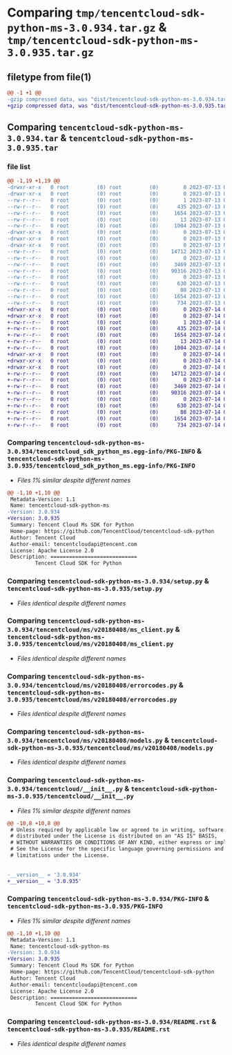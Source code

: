 # Comparing `tmp/tencentcloud-sdk-python-ms-3.0.934.tar.gz` & `tmp/tencentcloud-sdk-python-ms-3.0.935.tar.gz`

## filetype from file(1)

```diff
@@ -1 +1 @@
-gzip compressed data, was "dist/tencentcloud-sdk-python-ms-3.0.934.tar", last modified: Thu Jul 13 00:26:42 2023, max compression
+gzip compressed data, was "dist/tencentcloud-sdk-python-ms-3.0.935.tar", last modified: Fri Jul 14 00:34:57 2023, max compression
```

## Comparing `tencentcloud-sdk-python-ms-3.0.934.tar` & `tencentcloud-sdk-python-ms-3.0.935.tar`

### file list

```diff
@@ -1,19 +1,19 @@
-drwxr-xr-x   0 root         (0) root         (0)        0 2023-07-13 00:26:42.000000 tencentcloud-sdk-python-ms-3.0.934/
-drwxr-xr-x   0 root         (0) root         (0)        0 2023-07-13 00:26:42.000000 tencentcloud-sdk-python-ms-3.0.934/tencentcloud_sdk_python_ms.egg-info/
--rw-r--r--   0 root         (0) root         (0)        1 2023-07-13 00:26:42.000000 tencentcloud-sdk-python-ms-3.0.934/tencentcloud_sdk_python_ms.egg-info/dependency_links.txt
--rw-r--r--   0 root         (0) root         (0)      435 2023-07-13 00:26:42.000000 tencentcloud-sdk-python-ms-3.0.934/tencentcloud_sdk_python_ms.egg-info/SOURCES.txt
--rw-r--r--   0 root         (0) root         (0)     1654 2023-07-13 00:26:42.000000 tencentcloud-sdk-python-ms-3.0.934/tencentcloud_sdk_python_ms.egg-info/PKG-INFO
--rw-r--r--   0 root         (0) root         (0)       13 2023-07-13 00:26:42.000000 tencentcloud-sdk-python-ms-3.0.934/tencentcloud_sdk_python_ms.egg-info/top_level.txt
--rw-r--r--   0 root         (0) root         (0)     1004 2023-07-13 00:26:42.000000 tencentcloud-sdk-python-ms-3.0.934/setup.py
-drwxr-xr-x   0 root         (0) root         (0)        0 2023-07-13 00:26:42.000000 tencentcloud-sdk-python-ms-3.0.934/tencentcloud/
-drwxr-xr-x   0 root         (0) root         (0)        0 2023-07-13 00:26:42.000000 tencentcloud-sdk-python-ms-3.0.934/tencentcloud/ms/
-drwxr-xr-x   0 root         (0) root         (0)        0 2023-07-13 00:26:42.000000 tencentcloud-sdk-python-ms-3.0.934/tencentcloud/ms/v20180408/
--rw-r--r--   0 root         (0) root         (0)    14712 2023-07-13 00:26:42.000000 tencentcloud-sdk-python-ms-3.0.934/tencentcloud/ms/v20180408/ms_client.py
--rw-r--r--   0 root         (0) root         (0)        0 2023-07-13 00:26:42.000000 tencentcloud-sdk-python-ms-3.0.934/tencentcloud/ms/v20180408/__init__.py
--rw-r--r--   0 root         (0) root         (0)     3469 2023-07-13 00:26:42.000000 tencentcloud-sdk-python-ms-3.0.934/tencentcloud/ms/v20180408/errorcodes.py
--rw-r--r--   0 root         (0) root         (0)    90316 2023-07-13 00:26:42.000000 tencentcloud-sdk-python-ms-3.0.934/tencentcloud/ms/v20180408/models.py
--rw-r--r--   0 root         (0) root         (0)        0 2023-07-13 00:26:42.000000 tencentcloud-sdk-python-ms-3.0.934/tencentcloud/ms/__init__.py
--rw-r--r--   0 root         (0) root         (0)      630 2023-07-13 00:26:42.000000 tencentcloud-sdk-python-ms-3.0.934/tencentcloud/__init__.py
--rw-r--r--   0 root         (0) root         (0)       88 2023-07-13 00:26:42.000000 tencentcloud-sdk-python-ms-3.0.934/setup.cfg
--rw-r--r--   0 root         (0) root         (0)     1654 2023-07-13 00:26:42.000000 tencentcloud-sdk-python-ms-3.0.934/PKG-INFO
--rw-r--r--   0 root         (0) root         (0)      734 2023-07-13 00:26:42.000000 tencentcloud-sdk-python-ms-3.0.934/README.rst
+drwxr-xr-x   0 root         (0) root         (0)        0 2023-07-14 00:34:57.000000 tencentcloud-sdk-python-ms-3.0.935/
+drwxr-xr-x   0 root         (0) root         (0)        0 2023-07-14 00:34:57.000000 tencentcloud-sdk-python-ms-3.0.935/tencentcloud_sdk_python_ms.egg-info/
+-rw-r--r--   0 root         (0) root         (0)        1 2023-07-14 00:34:57.000000 tencentcloud-sdk-python-ms-3.0.935/tencentcloud_sdk_python_ms.egg-info/dependency_links.txt
+-rw-r--r--   0 root         (0) root         (0)      435 2023-07-14 00:34:57.000000 tencentcloud-sdk-python-ms-3.0.935/tencentcloud_sdk_python_ms.egg-info/SOURCES.txt
+-rw-r--r--   0 root         (0) root         (0)     1654 2023-07-14 00:34:57.000000 tencentcloud-sdk-python-ms-3.0.935/tencentcloud_sdk_python_ms.egg-info/PKG-INFO
+-rw-r--r--   0 root         (0) root         (0)       13 2023-07-14 00:34:57.000000 tencentcloud-sdk-python-ms-3.0.935/tencentcloud_sdk_python_ms.egg-info/top_level.txt
+-rw-r--r--   0 root         (0) root         (0)     1004 2023-07-14 00:34:57.000000 tencentcloud-sdk-python-ms-3.0.935/setup.py
+drwxr-xr-x   0 root         (0) root         (0)        0 2023-07-14 00:34:57.000000 tencentcloud-sdk-python-ms-3.0.935/tencentcloud/
+drwxr-xr-x   0 root         (0) root         (0)        0 2023-07-14 00:34:57.000000 tencentcloud-sdk-python-ms-3.0.935/tencentcloud/ms/
+drwxr-xr-x   0 root         (0) root         (0)        0 2023-07-14 00:34:57.000000 tencentcloud-sdk-python-ms-3.0.935/tencentcloud/ms/v20180408/
+-rw-r--r--   0 root         (0) root         (0)    14712 2023-07-14 00:34:57.000000 tencentcloud-sdk-python-ms-3.0.935/tencentcloud/ms/v20180408/ms_client.py
+-rw-r--r--   0 root         (0) root         (0)        0 2023-07-14 00:34:57.000000 tencentcloud-sdk-python-ms-3.0.935/tencentcloud/ms/v20180408/__init__.py
+-rw-r--r--   0 root         (0) root         (0)     3469 2023-07-14 00:34:57.000000 tencentcloud-sdk-python-ms-3.0.935/tencentcloud/ms/v20180408/errorcodes.py
+-rw-r--r--   0 root         (0) root         (0)    90316 2023-07-14 00:34:57.000000 tencentcloud-sdk-python-ms-3.0.935/tencentcloud/ms/v20180408/models.py
+-rw-r--r--   0 root         (0) root         (0)        0 2023-07-14 00:34:57.000000 tencentcloud-sdk-python-ms-3.0.935/tencentcloud/ms/__init__.py
+-rw-r--r--   0 root         (0) root         (0)      630 2023-07-14 00:34:57.000000 tencentcloud-sdk-python-ms-3.0.935/tencentcloud/__init__.py
+-rw-r--r--   0 root         (0) root         (0)       88 2023-07-14 00:34:57.000000 tencentcloud-sdk-python-ms-3.0.935/setup.cfg
+-rw-r--r--   0 root         (0) root         (0)     1654 2023-07-14 00:34:57.000000 tencentcloud-sdk-python-ms-3.0.935/PKG-INFO
+-rw-r--r--   0 root         (0) root         (0)      734 2023-07-14 00:34:57.000000 tencentcloud-sdk-python-ms-3.0.935/README.rst
```

### Comparing `tencentcloud-sdk-python-ms-3.0.934/tencentcloud_sdk_python_ms.egg-info/PKG-INFO` & `tencentcloud-sdk-python-ms-3.0.935/tencentcloud_sdk_python_ms.egg-info/PKG-INFO`

 * *Files 1% similar despite different names*

```diff
@@ -1,10 +1,10 @@
 Metadata-Version: 1.1
 Name: tencentcloud-sdk-python-ms
-Version: 3.0.934
+Version: 3.0.935
 Summary: Tencent Cloud Ms SDK for Python
 Home-page: https://github.com/TencentCloud/tencentcloud-sdk-python
 Author: Tencent Cloud
 Author-email: tencentcloudapi@tencent.com
 License: Apache License 2.0
 Description: ============================
         Tencent Cloud SDK for Python
```

### Comparing `tencentcloud-sdk-python-ms-3.0.934/setup.py` & `tencentcloud-sdk-python-ms-3.0.935/setup.py`

 * *Files identical despite different names*

### Comparing `tencentcloud-sdk-python-ms-3.0.934/tencentcloud/ms/v20180408/ms_client.py` & `tencentcloud-sdk-python-ms-3.0.935/tencentcloud/ms/v20180408/ms_client.py`

 * *Files identical despite different names*

### Comparing `tencentcloud-sdk-python-ms-3.0.934/tencentcloud/ms/v20180408/errorcodes.py` & `tencentcloud-sdk-python-ms-3.0.935/tencentcloud/ms/v20180408/errorcodes.py`

 * *Files identical despite different names*

### Comparing `tencentcloud-sdk-python-ms-3.0.934/tencentcloud/ms/v20180408/models.py` & `tencentcloud-sdk-python-ms-3.0.935/tencentcloud/ms/v20180408/models.py`

 * *Files identical despite different names*

### Comparing `tencentcloud-sdk-python-ms-3.0.934/tencentcloud/__init__.py` & `tencentcloud-sdk-python-ms-3.0.935/tencentcloud/__init__.py`

 * *Files 1% similar despite different names*

```diff
@@ -10,8 +10,8 @@
 # Unless required by applicable law or agreed to in writing, software
 # distributed under the License is distributed on an "AS IS" BASIS,
 # WITHOUT WARRANTIES OR CONDITIONS OF ANY KIND, either express or implied.
 # See the License for the specific language governing permissions and
 # limitations under the License.
 
 
-__version__ = '3.0.934'
+__version__ = '3.0.935'
```

### Comparing `tencentcloud-sdk-python-ms-3.0.934/PKG-INFO` & `tencentcloud-sdk-python-ms-3.0.935/PKG-INFO`

 * *Files 1% similar despite different names*

```diff
@@ -1,10 +1,10 @@
 Metadata-Version: 1.1
 Name: tencentcloud-sdk-python-ms
-Version: 3.0.934
+Version: 3.0.935
 Summary: Tencent Cloud Ms SDK for Python
 Home-page: https://github.com/TencentCloud/tencentcloud-sdk-python
 Author: Tencent Cloud
 Author-email: tencentcloudapi@tencent.com
 License: Apache License 2.0
 Description: ============================
         Tencent Cloud SDK for Python
```

### Comparing `tencentcloud-sdk-python-ms-3.0.934/README.rst` & `tencentcloud-sdk-python-ms-3.0.935/README.rst`

 * *Files identical despite different names*

